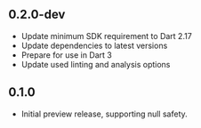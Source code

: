 ## 0.2.0-dev

- Update minimum SDK requirement to Dart 2.17
- Update dependencies to latest versions
- Prepare for use in Dart 3
- Update used linting and analysis options

## 0.1.0

- Initial preview release, supporting null safety.
